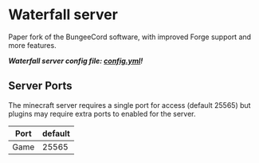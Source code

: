 # Waterfall server
Paper fork of the BungeeCord software, with improved Forge support and more features.

***Waterfall server config file: [config.yml](../repository/games/minecraft/proxy/java/waterfall/config.yml)!***

## Server Ports
The minecraft server requires a single port for access (default 25565) but plugins may require extra ports to enabled for the server.


| Port  | default |
|-------|---------|
| Game  | 25565   |